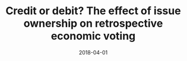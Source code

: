 ---
title: "Credit or debit? The effect of issue ownership on retrospective economic voting"
collection: publications
permalink: /publication/2018-04-AP
date: 2018-04-01
venue: 'Acta Politica'
paperurl: '/files/pdf/publications/2018-04-AP.pdf'
link: 'https://doi.org/10.1057/s41269-017-0049-x'
citation: 'Plescia, Carolina, and Sylvia Kritzinger. 2018. &quot;Credit or debit? The effect of issue ownership on retrospective economic voting.&quot; <i>Acta Polit</i> 53: 248–268. doi.org/10.1057/s41269-017-0049-x'
---